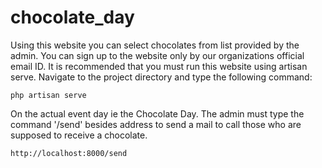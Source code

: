 # chocolate_day
Using this website you can select chocolates from list provided by the admin. 
You can sign up to the website only by our organizations official email ID.
It is recommended that you must run this website using artisan serve.
Navigate to the project directory and type the following command:
```
php artisan serve
```
On the actual event day ie the Chocolate Day. The admin must type the command '/send' besides address to send a mail to call those who are supposed to receive a chocolate.
```
http://localhost:8000/send
```
